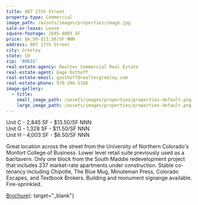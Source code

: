 ```yaml
---
title: 807 17th Street
property-type: Commercial
image_path: /assets/images/properties/image.jpg
sale-or-lease: Lease
square-footage: 2845-4003 SF
price: $6.50-$13.50/SF NNN
address: 807 17th Street
city: Greeley
state: CO
zip: '80631'
real-estate-agency: Realtec Commercial Real Estate
real-estate-agent: Gage Osthoff
real-estate-email: gosthoff@realtecgreeley.com
real-estate-phone: 970-396-5166
image-gallery:
  - title:
    small_image_path: /assets/images/properties/properties-default.png
    large_image_path: /assets/images/properties/properties-default.png
---
```


Unit C - 2,845 SF - $13.50/SF NNN<br>Unit G - 1,328 SF - $11.50/SF NNN<br>Unit H - 4,003 SF - $6.50/SF NNN

Great location across the street from the University of Northern Colorado's Monfort College of Business. Lower level retail suite previously used as a bar/tavern. Only one block from the South Maddie redevelopment project that includes 237 market-rate apartments under construction. Stable co-tenancy including Chipotle, The Blue Mug, Minuteman Press, Colorado Escapes, and Textbook Brokers. Building and monument signange available. Fire-sprinkled.

[Brochure](http://looplink.realtec.com/xNet/Looplink/TmplEngine/ListingProfilePage.aspx?stid=realtecommres&amp;LID=16706029&amp;LL=true&amp;UOMListing=&amp;UOMMoneyCurrency=&amp;RentPer=PY&amp;SRID=0&amp;IP=false){: target="_blank"}